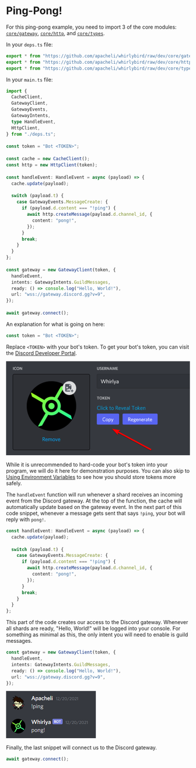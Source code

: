 # Ping-Pong!

For this ping-pong example, you need to import 3 of the core modules:
[`core/gateway`](https://github.com/apacheli/whirlybird/tree/dev/core/gateway),
[`core/http`](https://github.com/apacheli/whirlybird/tree/dev/core/http), and
[`core/types`](https://github.com/apacheli/whirlybird/tree/dev/core/types).

In your `deps.ts` file:

```ts
export * from "https://github.com/apacheli/whirlybird/raw/dev/core/gateway/mod.ts";
export * from "https://github.com/apacheli/whirlybird/raw/dev/core/http/mod.ts";
export * from "https://github.com/apacheli/whirlybird/raw/dev/core/types/mod.ts";
```

In your `main.ts` file:

```ts
import {
  CacheClient,
  GatewayClient,
  GatewayEvents,
  GatewayIntents,
  type HandleEvent,
  HttpClient,
} from "./deps.ts";

const token = "Bot <TOKEN>";

const cache = new CacheClient();
const http = new HttpClient(token);

const handleEvent: HandleEvent = async (payload) => {
  cache.update(payload);

  switch (payload.t) {
    case GatewayEvents.MessageCreate: {
      if (payload.d.content === "!ping") {
        await http.createMessage(payload.d.channel_id, {
          content: "pong!",
        });
      }
      break;
    }
  }
};

const gateway = new GatewayClient(token, {
  handleEvent,
  intents: GatewayIntents.GuildMessages,
  ready: () => console.log("Hello, World!"),
  url: "wss://gateway.discord.gg?v=9",
});

await gateway.connect();
```

An explanation for what is going on here:

```ts
const token = "Bot <TOKEN>";
```

Replace `<TOKEN>` with your bot's token. To get your bot's token, you can visit
the [Discord Developer Portal](https://discord.com/developers/applications).

![](./assets/ping_pong_0.png)

While it is unrecommended to hard-code your bot's token into your program, we
will do it here for demonstration purposes. You can also skip to
[Using Environment Variables](using_environment_variables.md) to see how you
should store tokens more safely.

The `handleEvent` function will run whenever a shard receives an incoming event
from the Discord gateway. At the top of the function, the cache will
automatically update based on the gateway event. In the next part of this code
snippet, whenever a message gets sent that says `!ping`, your bot will reply
with `pong!`.

```ts
const handleEvent: HandleEvent = async (payload) => {
  cache.update(payload);

  switch (payload.t) {
    case GatewayEvents.MessageCreate: {
      if (payload.d.content === "!ping") {
        await http.createMessage(payload.d.channel_id, {
          content: "pong!",
        });
      }
      break;
    }
  }
};
```

This part of the code creates our access to the Discord gateway. Whenever all
shards are ready, "Hello, World!" will be logged into your console. For
something as minimal as this, the only intent you will need to enable is guild
messages.

```ts
const gateway = new GatewayClient(token, {
  handleEvent,
  intents: GatewayIntents.GuildMessages,
  ready: () => console.log("Hello, World!"),
  url: "wss://gateway.discord.gg?v=9",
});
```

![](./assets/ping_pong_1.png)

Finally, the last snippet will connect us to the Discord gateway.

```ts
await gateway.connect();
```
